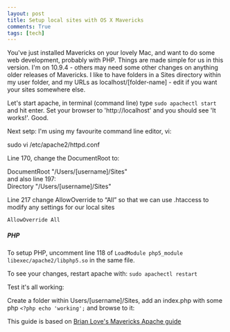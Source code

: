 ```yaml
---
layout: post
title: Setup local sites with OS X Mavericks
comments: True
tags: [tech]
---
```


You've just installed Mavericks on your lovely Mac, and want to do some web development, probably with PHP. Things are made simple for us in this version. I'm on 10.9.4 - others may need some other changes on anything older releases of Mavericks. I like to have folders in a Sites directory within my user folder, and my URLs as localhost/[folder-name] - edit if you want your sites somewhere else.

Let's start apache, in terminal (command line) type `sudo apachectl start` and hit enter. Set your browser to 'http://localhost' and you should see 'It works!'. Good.

Next setp: I'm using my favourite command line editor, vi:
<div class="message">
sudo vi /etc/apache2/httpd.conf
</div>

Line 170, change the DocumentRoot to:
<div class="message">
DocumentRoot "/Users/[username]/Sites"
</div>
and also line 197:
<div class="message">
Directory "/Users/[username]/Sites"
</div>

Line 217 change AllowOverride to “All” so that we can use .htaccess to modify any settings for our local sites

`AllowOverride All`

##### PHP #####
To setup PHP, uncomment line 118 of `LoadModule php5_module libexec/apache2/libphp5.so` in the same file.

To see your changes, restart apache with:
`sudo apachectl restart`

Test it's all working:

Create a folder within Users/[username]/Sites, add an index.php with some php `<?php echo 'working';` and browse to it:


This guide is based on [Brian Love's Mavericks Apache guide](http://brianflove.com/2013/10/23/os-x-mavericks-and-apache/)
